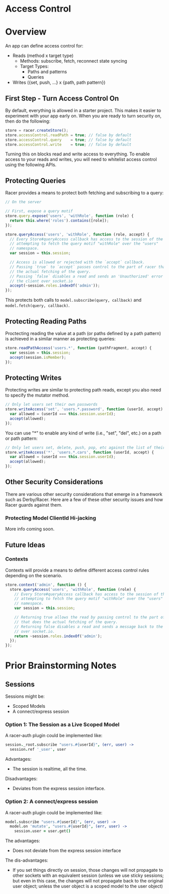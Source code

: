 Access Control
===============

# Overview

An app can define access control for:

- Reads (method x target type)
  - Methods: subscribe, fetch, reconnect state syncing
  - Target Types:
    - Paths and patterns
    - Queries
- Writes ({set, push, ...} x {path, path pattern})

## First Step - Turn Access Control On

By default, everything is allowed in a starter project. This makes it easier to
experiment with your app early on. When you are ready to turn security on, then
do the following:

```javascript
store = racer.createStore();
store.accessControl.readPath = true; // false by default
store.accessControl.query    = true; // false by default
store.accessControl.write    = true; // false by default
```

Turning this on blocks read and write access to everything. To enable access to
your reads and writes, you will need to whitelist access control using the
following APIs.

## Protecting Queries

Racer provides a means to protect both fetching and subscribing to a query:

```javascript
// On the server

// First, expose a query motif
store.query.expose('users', 'withRole', function (role) {
  return this.where('roles').contains([role]);
});

store.queryAccess('users', 'withRole', function (role, accept) {
  // Every Store#queryAccess callback has access to the session of the client
  // attempting to fetch the query motif "withRole" over the "users"
  // namespace.
  var session = this.session;

  // Access is allowed or rejected with the `accept` callback.
  // Passing `true` to `accept` passes control to the part of racer that does
  // the actual fetching of the query.
  // Passing `false` disables a read and sends an 'Unauthorized' error back to
  // the client over socket.io
  accept(~session.roles.indexOf('admin'));
});
```

This protects both calls to `model.subscribe(query, callback)` and
`model.fetch(query, callback)`.

## Protecting Reading Paths

Proctecting reading the value at a path (or paths defined by a path pattern) is
achieved in a similar manner as protecting queries:

```javascript
store.readPathAccess('users.*', function (pathFragment, accept) {
  var session = this.session;
  accept(session.isMember);
});
```

## Protecting Writes

Protecting writes are similar to protecting path reads, except you also need to
specify the mutator method.

```javascript
// Only let users set their own passwords
store.writeAccess('set', 'users.*.password', function (userId, accept) {
  var allowed = (userId === this.session.userId);
  accept(allowed);
});
```

You can use "*" to enable any kind of write (i.e., "set", "del", etc.) on a
path or path pattern:

```javascript
// Only let users set, delete, push, pop, etc against the list of their cars
store.writeAccess('*', 'users.*.cars', function (userId, accept) {
  var allowed = (userId === this.session.userId);
  accept(allowed);
});
```

## Other Security Considerations

There are various other security considerations that emerge in a framework such
as Derby/Racer. Here are a few of these other security issues and how Racer
guards against them.

### Protecting Model ClientId Hi-jacking

More info coming soon.

## Future Ideas

### Contexts

Contexts will provide a means to define different access control rules
depending on the scenario.

```javascript
store.context('admin', function () {
  store.queryAccess('users', 'withRole', function (role) {
    // Every Store#queryAccess callback has access to the session of the client
    // attempting to fetch the query motif "withRole" over the "users"
    // namespace.
    var session = this.session;

    // Returning true allows the read by passing control to the part of racer
    // that does the actual fetching of the query.
    // Returning false disables a read and sends a message back to the client
    // over socket.io.
    return ~session.roles.indexOf('admin');
  });
});
```

# Prior Brainstorming Notes

## Sessions

Sessions might be:

- Scoped Models
- A connect/express session

### Option 1: The Session as a Live Scoped Model

A racer-auth plugin could be implemented like:

```coffee
session._root.subscribe "users.#{userId}", (err, user) ->
  session.ref '_user', user
```

Advantages:

- The session is realtime, all the time.

Disadvantages:

- Deviates from the express session interface.

### Option 2: A connect/express session

A racer-auth plugin could be implemented like:

```coffee
model.subscribe "users.#{userId}", (err, user) ->
  model.on 'mutate', "users.#{userId}", (err, user) ->
    session.user = user.get()
```

The advantages:

- Does not deviate from the express session interface

The dis-advantages:

- If you set things directly on session, those changes will not propagate to
  other sockets with an equivalent session (unless we use sticky sessions; but
  even in this case, the changes will not propagate back to the original user
  object; unless the user object is a scoped model to the user object)

